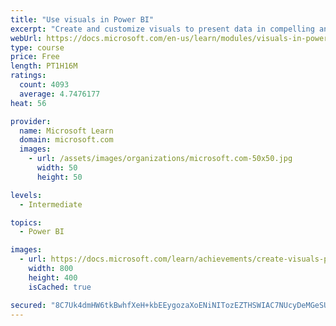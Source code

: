 ```yaml
---
title: "Use visuals in Power BI"
excerpt: "Create and customize visuals to present data in compelling and insightful ways."
webUrl: https://docs.microsoft.com/en-us/learn/modules/visuals-in-power-bi/
type: course
price: Free
length: PT1H16M
ratings:
  count: 4093
  average: 4.7476177
heat: 56

provider:
  name: Microsoft Learn
  domain: microsoft.com
  images:
    - url: /assets/images/organizations/microsoft.com-50x50.jpg
      width: 50
      height: 50

levels:
  - Intermediate

topics:
  - Power BI

images:
  - url: https://docs.microsoft.com/learn/achievements/create-visuals-power-bi-desktop-social.png
    width: 800
    height: 400
    isCached: true

secured: "8C7Uk4dmHW6tkBwhfXeH+kbEEygozaXoENiNITozEZTHSWIAC7NUcyDeMGeSUG7jaK6yJ2Nhas3yIGBAvW98gNHKxHIGTTtt9wh9F+GcKWj2I/BbJti0ZcVdTMwc2M43MCxKyh2wjrJiOWTAiXbuNlirSPW8vj39tMmrcoHar/XqO9SpogvN+EBCDvViM3ziTjpfApYo/VIblCtYVnft6U4UGfE7qqDuma3Mdv5MD9x86IPeVB0FbS3GjTFxFeLOPh+Sz4voFkMj/imO4pm1RJNNk7Dlze/6uL7kCkbsHVMmrdUhNvgcYpn+NFSYL/hgNiKtnie6UJNei5XNCe+BSOcGahvC0Taqt4Kt9wDfJZkE0iK2McGqxF54YS69rbKchy95vApqKyDA3cwhE6RxNs3XDRlreIAw7KzKmw0B1kY=;GjeCEj+7fvK0KWu9SRFvSA=="
---
```


